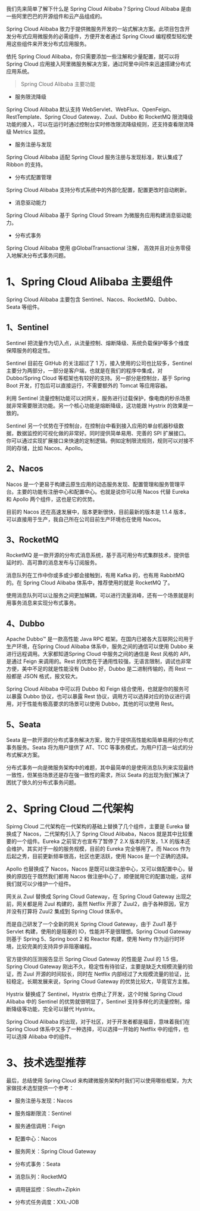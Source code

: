 





我们先来简单了解下什么是 Spring Cloud Alibaba？Spring Cloud Alibaba 是由一些阿里巴巴的开源组件和云产品组成的。


Spring Cloud Alibaba 致力于提供微服务开发的一站式解决方案。此项目包含开发分布式应用微服务的必需组件，方便开发者通过 Spring Cloud 编程模型轻松使用这些组件来开发分布式应用服务。


依托 Spring Cloud Alibaba，你只需要添加一些注解和少量配置，就可以将 Spring Cloud 应用接入阿里微服务解决方案，通过阿里中间件来迅速搭建分布式应用系统。

> Spring Cloud Alibaba 主要功能

- 服务限流降级

Spring Cloud Alibaba 默认支持 WebServlet、WebFlux、OpenFeign、RestTemplate、Spring Cloud Gateway、Zuul、Dubbo 和 RocketMQ 限流降级功能的接入，可以在运行时通过控制台实时修改限流降级规则，还支持查看限流降级 Metrics 监控。

- 服务注册与发现

Spring Cloud Alibaba 适配 Spring Cloud 服务注册与发现标准，默认集成了 Ribbon 的支持。

- 分布式配置管理

Spring Cloud Alibaba 支持分布式系统中的外部化配置，配置更改时自动刷新。

- 消息驱动能力

Spring Cloud Alibaba 基于 Spring Cloud Stream 为微服务应用构建消息驱动能力。

- 分布式事务

Spring Cloud Alibaba 使用 @GlobalTransactional 注解， 高效并且对业务零侵入地解决分布式事务问题。

# 1、Spring Cloud Alibaba 主要组件

Spring Cloud Alibaba 主要包含 Sentinel、Nacos、RocketMQ、Dubbo、Seata 等组件。

## 1、Sentinel

Sentinel 把流量作为切入点，从流量控制、熔断降级、系统负载保护等多个维度保障服务的稳定性。

Sentinel 目前在 GitHub 的关注超过了 1 万，接入使用的公司也比较多，Sentinel 主要分为两部分，一部分是客户端，也就是在我们的程序中集成，对 Dubbo/Spring Cloud 等框架也有较好的支持。另一部分是控制台，基于 Spring Boot 开发，打包后可以直接运行，不需要额外的 Tomcat 等应用容器。

利用 Sentinel 流量控制功能可以对网关，服务进行过载保护，像电商的秒杀场景就非常需要限流功能。另一个核心功能是熔断降级，这功能跟 Hystrix 的效果是一致的。

Sentinel 另一个优势在于控制台，在控制台中看到接入应用的单台机器秒级数据，数据监控的可视化做的非常好。同时提供简单易用、完善的 SPI 扩展接口。你可以通过实现扩展接口来快速的定制逻辑。例如定制限流规则，规则可以对接不同的存储，比如 Nacos、Apollo。

## 2、Nacos

Nacos 是一个更易于构建云原生应用的动态服务发现、配置管理和服务管理平台。主要的功能有注册中心和配置中心。也就是说你可以用 Nacos 代替 Eureka 和 Apollo 两个组件，这也是它的优势。

目前的 Nacos 还在高速发展中，版本更新很快，目前最新的版本是 1.1.4 版本，可以直接用于生产，我自己所在公司目前生产环境也在使用 Nacos。

## 3、RocketMQ

RocketMQ 是一款开源的分布式消息系统，基于高可用分布式集群技术，提供低延时的、高可靠的消息发布与订阅服务。

消息队列在工作中你或多或少都会接触到，有用 Kafka 的，也有用 RabbitMQ 的。在 Spring Cloud Alibaba 体系中，推荐使用的就是 RocketMQ 了。

使用消息队列可以让服务之间更加解耦，可以进行流量消峰，还有一个场景就是利用事务消息来实现分布式事务。

## 4、Dubbo

Apache Dubbo™ 是一款高性能 Java RPC 框架。在国内已被各大互联网公司用于生产环境，在Spring Cloud Alibaba 体系中，服务之间的通信可以使用 Dubbo 来进行远程调用。大家都知道Spring Cloud 中服务之间的通信是 Rest 风格的 API，是通过 Feign 来调用的。Rest 的优势在于通用性较强，无语言限制，调试也非常方便，美中不足的就是性能没有 Dubbo 好，Dubbo 是二进制传输的，而 Rest 一般都是 JSON 格式，报文较大。

Spring Cloud Alibaba 中可以将 Dubbo 和 Feign 结合使用，也就是你的服务可以暴露 Dubbo 协议，也可以暴露 Rest 协议，调用方可以选择对应的协议进行调用，对于性能有极高要求的场景可以使用 Dubbo，其他的可以使用 Rest。

## 5、Seata

Seata 是一款开源的分布式事务解决方案，致力于提供高性能和简单易用的分布式事务服务。Seata 将为用户提供了 AT、TCC 等事务模式，为用户打造一站式的分布式解决方案。

分布式事务一向是微服务架构中的难题，其中最简单的是使用消息队列来实现最终一致性，但某些场景还是存在强一致性的需求，所以 Seata 的出现为我们解决了困扰了很久的分布式事务问题。

# 2、Spring Cloud 二代架构

Spirng Cloud 二代架构在一代架构的基础上替换了几个组件，主要是 Eureka 替换成了 Nacos，二代架构引入了 Spring Cloud Alibaba，Nacos 就是其中比较重要的一个组件。Eureka 之前官方也宣布了暂停了 2.X 版本的开发，1.X 的版本还会维护。其实对于一般的服务规模，目前的 Eureka 完全够用了。而 Nacos 作为后起之秀，目前更新频率很高，社区也更活跃，使用 Nacos 是一个正确的选择。


Apollo 也替换成了 Nacos，Nacos 是既可以做注册中心，又可以做配置中心，替换的原因在于既然我们都用 Nacos 做注册中心了，顺便就用它的配置功能，这样我们就可以少维护一个组件。


网关从 Zuul 替换成 Spring Cloud Gateway，在 Spring Cloud Gateway 出现之前，网关都是用 Zuul 构建的，虽然 Netflix 开源了 Zuul2，由于各种原因，官方并没有打算将 Zuul2 集成到 Spring Cloud 体系中。


而是自己研发了一个全新的网关 Spring Cloud Gateway，由于 Zuul1 基于 Servlet 构建，使用的是阻塞的 IO，性能并不是很理想。Spring Cloud Gateway 则基于 Spring 5、Spring boot 2 和 Reactor 构建，使用 Netty 作为运行时环境，比较完美的支持异步非阻塞编程。


官方提供的压测报告显示 Spring Cloud Gateway 的性能是 Zuul 的 1.5 倍，Spring Cloud Gateway 刚出不久，稳定性有待验证，主要是缺乏大规模流量的验证，而 Zuul 开源的时间较长，同时在 Netflix 内部经过了大规模流量的验证，比较稳定。长期发展来说，Spring Cloud Gateway 的优势比较大，毕竟官方主推。


Hystrix 替换成了 Sentinel，Hystrix 也停止了开发，这个时候 Spring Cloud Alibaba 中的 Sentinel 的优势就很明显了，Sentinel 支持多样化的流量控制，熔断降级等功能，完全可以替代 Hystrix。


Spring Cloud Alibaba 的出现，对于社区，对于开发者都是福音，意味着我们在 Spring Cloud 体系中又多了一种选择，可以选择一开始的 Netflix 中的组件，也可以选择 Alibaba 中的组件。

# 3、技术选型推荐

最后，总结使用 Spring Cloud 来构建微服务架构时我们可以使用哪些框架，为大家做技术选型提供一个参考：

- 服务注册与发现：Nacos

- 服务熔断限流：Sentinel

- 服务通信调用：Feign

- 配置中心：Nacos

- 服务网关：Spring Cloud Gateway

- 分布式事务：Seata

- 消息队列：RocketMQ

- 调用链监控：Sleuth+Zipkin

- 分布式任务调度：XXL-JOB

 
